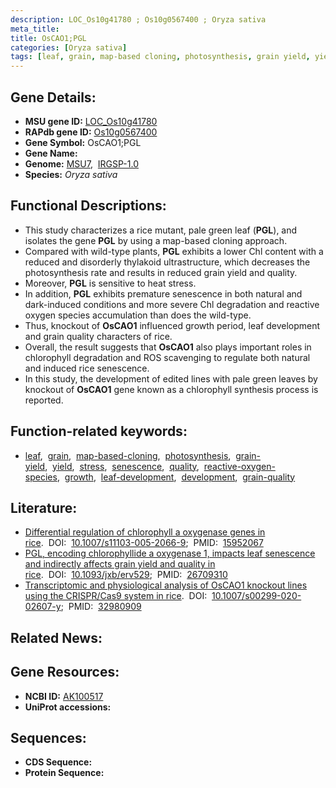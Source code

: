 ```yaml
---
description: LOC_Os10g41780 ; Os10g0567400 ; Oryza sativa
meta_title:
title: OsCAO1;PGL
categories: [Oryza sativa]
tags: [leaf, grain, map-based cloning, photosynthesis, grain yield, yield, stress, senescence, quality, reactive oxygen species, growth, leaf development, development, grain quality]
---
```


## Gene Details:
- **MSU gene ID:** [LOC_Os10g41780](http://rice.uga.edu/cgi-bin/ORF_infopage.cgi?orf=LOC_Os10g41780)  
- **RAPdb gene ID:** [Os10g0567400](https://rapdb.dna.affrc.go.jp/locus/?name=Os10g0567400)  
- **Gene Symbol:** OsCAO1;PGL
- **Gene Name:**
- **Genome:**  [MSU7](http://rice.uga.edu/),&nbsp;&nbsp;[IRGSP-1.0](https://rapdb.dna.affrc.go.jp/download/irgsp1.html)
- **Species:** *Oryza sativa*

## Functional Descriptions:
   - This study characterizes a rice mutant, pale green leaf (**PGL**), and isolates the gene **PGL** by using a map-based cloning approach.
   - Compared with wild-type plants, **PGL** exhibits a lower Chl content with a reduced and disorderly thylakoid ultrastructure, which decreases the photosynthesis rate and results in reduced grain yield and quality.
   - Moreover, **PGL** is sensitive to heat stress.
   - In addition, **PGL** exhibits premature senescence in both natural and dark-induced conditions and more severe Chl degradation and reactive oxygen species accumulation than does the wild-type.
   - Thus, knockout of **OsCAO1** influenced growth period, leaf development and grain quality characters of rice.
   - Overall, the result suggests that **OsCAO1** also plays important roles in chlorophyll degradation and ROS scavenging to regulate both natural and induced rice senescence.
   - In this study, the development of edited lines with pale green leaves by knockout of **OsCAO1** gene known as a chlorophyll synthesis process is reported.

## Function-related keywords:
   - [leaf](/tags/leaf/),&nbsp;&nbsp;[grain](/tags/grain/),&nbsp;&nbsp;[map-based-cloning](/tags/map-based-cloning/),&nbsp;&nbsp;[photosynthesis](/tags/photosynthesis/),&nbsp;&nbsp;[grain-yield](/tags/grain-yield/),&nbsp;&nbsp;[yield](/tags/yield/),&nbsp;&nbsp;[stress](/tags/stress/),&nbsp;&nbsp;[senescence](/tags/senescence/),&nbsp;&nbsp;[quality](/tags/quality/),&nbsp;&nbsp;[reactive-oxygen-species](/tags/reactive-oxygen-species/),&nbsp;&nbsp;[growth](/tags/growth/),&nbsp;&nbsp;[leaf-development](/tags/leaf-development/),&nbsp;&nbsp;[development](/tags/development/),&nbsp;&nbsp;[grain-quality](/tags/grain-quality/)

## Literature:
   - [Differential regulation of chlorophyll a oxygenase genes in rice](https://www.doi.org/10.1007/s11103-005-2066-9).&nbsp;&nbsp;DOI:&nbsp;&nbsp;[10.1007/s11103-005-2066-9](https://www.doi.org/10.1007/s11103-005-2066-9);&nbsp;&nbsp;PMID:&nbsp;&nbsp;[15952067](https://pubmed.ncbi.nlm.nih.gov/15952067/)
   - [PGL, encoding chlorophyllide a oxygenase 1, impacts leaf senescence and indirectly affects grain yield and quality in rice](https://www.doi.org/10.1093/jxb/erv529).&nbsp;&nbsp;DOI:&nbsp;&nbsp;[10.1093/jxb/erv529](https://www.doi.org/10.1093/jxb/erv529);&nbsp;&nbsp;PMID:&nbsp;&nbsp;[26709310](https://pubmed.ncbi.nlm.nih.gov/26709310/)
   - [Transcriptomic and physiological analysis of OsCAO1 knockout lines using the CRISPR/Cas9 system in rice](https://www.doi.org/10.1007/s00299-020-02607-y).&nbsp;&nbsp;DOI:&nbsp;&nbsp;[10.1007/s00299-020-02607-y](https://www.doi.org/10.1007/s00299-020-02607-y);&nbsp;&nbsp;PMID:&nbsp;&nbsp;[32980909](https://pubmed.ncbi.nlm.nih.gov/32980909/)

## Related News:

## Gene Resources:
- **NCBI ID:**  [AK100517](http://www.ncbi.nlm.nih.gov/nuccore/AK100517)
- **UniProt accessions:** [](https://www.uniprot.org/uniprotkb//entry)

## Sequences:
- **CDS Sequence:**
- **Protein Sequence:**
